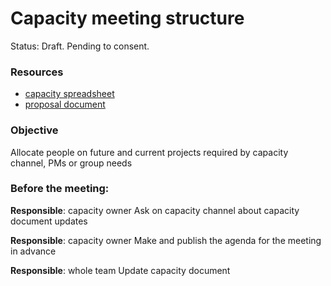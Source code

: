 # Capacity meeting structure
Status: Draft. Pending to consent.

### Resources
- [capacity spreadsheet](https://docs.google.com/spreadsheets/d/1YDqgJ0yHJetG5oYeaTI50NWGXsg3BenBNZ4Y7zCxapU/edit#gid=499833435)
- [proposal document](https://docs.google.com/document/d/1-v7Wb66PTIlDR7Vgfp6Oq0pmbEtOdb2I-MFV69kK_SY/edit#)

### Objective
Allocate people on future and current projects required by capacity channel, PMs or group needs

### Before the meeting:
__Responsible__: capacity owner
Ask on capacity channel about capacity document updates 

__Responsible__: capacity owner
Make and publish the agenda for the meeting in advance 

__Responsible__: whole team
Update capacity document 

